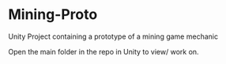 # Mining-Proto
Unity Project containing a prototype of a mining game mechanic

Open the main folder in the repo in Unity to view/ work on.
